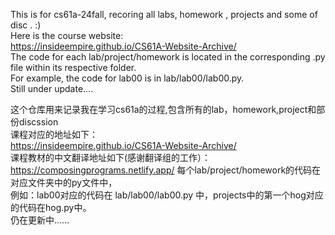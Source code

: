 This is for cs61a-24fall, recoring all labs, homework , projects and some of disc . :)  
Here is the course website:  
https://insideempire.github.io/CS61A-Website-Archive/  
The code for each lab/project/homework is located in the corresponding .py file within its respective folder.  
For example, the code for lab00 is in lab/lab00/lab00.py.  
Still under update....  


这个仓库用来记录我在学习cs61a的过程,包含所有的lab，homework,project和部份discssion    
课程对应的地址如下：  
https://insideempire.github.io/CS61A-Website-Archive/  
课程教材的中文翻译地址如下(感谢翻译组的工作）：  
https://composingprograms.netlify.app/
每个lab/project/homework的代码在对应文件夹中的py文件中，  
例如：lab00对应的代码在 lab/lab00/lab00.py 中，projects中的第一个hog对应的代码在hog.py中。  
仍在更新中......  
